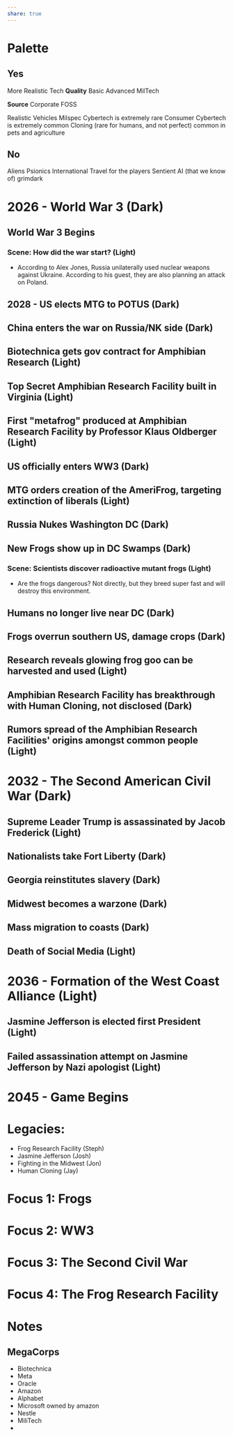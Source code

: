 ```yaml
---
share: true
---
```

# Palette
## Yes
More Realistic Tech
**Quality**
Basic
Advanced
MilTech

**Source**
Corporate
FOSS

Realistic Vehicles
Milspec Cybertech is extremely rare
Consumer Cybertech is extremely common
Cloning (rare for humans, and not perfect) common in pets and agriculture


## No
Aliens
Psionics
International Travel for the players
Sentient AI (that we know of)
grimdark

# 2026 - World War 3 (Dark)
## World War 3 Begins
### Scene: How did the war start? (Light)
 - According to Alex Jones, Russia unilaterally used nuclear weapons against Ukraine.  According to his guest, they are also planning an attack on Poland.
## 2028 - US elects MTG to POTUS (Dark) 
## China enters the war on Russia/NK side (Dark)
## Biotechnica gets gov contract for Amphibian Research (Light)
## Top Secret Amphibian Research Facility built in Virginia (Light)
## First "metafrog" produced at Amphibian Research Facility by Professor Klaus Oldberger (Light)
## US officially enters WW3 (Dark)
## MTG orders creation of the AmeriFrog, targeting extinction of liberals (Light)
## Russia Nukes Washington DC (Dark)
## New Frogs show up in DC Swamps (Dark)
### Scene: Scientists discover radioactive mutant frogs (Light)
- Are the frogs dangerous? Not directly, but they breed super fast and will destroy this environment.
## Humans no longer live near DC (Dark)
## Frogs overrun southern US, damage crops (Dark)
## Research reveals glowing frog goo can be harvested and used (Light)
## Amphibian Research Facility has breakthrough with Human Cloning, not disclosed (Dark)
## Rumors spread of the Amphibian Research Facilities' origins amongst common people (Light)
# 2032 - The Second American Civil War (Dark)
## Supreme Leader Trump is assassinated by Jacob Frederick (Light)
## Nationalists take Fort Liberty (Dark)
## Georgia reinstitutes slavery (Dark)
## Midwest becomes a warzone (Dark)
## Mass migration to coasts (Dark)
## Death of Social Media (Light)
# 2036 - Formation of the West Coast Alliance (Light)
## Jasmine Jefferson is elected first President (Light)
## Failed assassination attempt on Jasmine Jefferson by Nazi apologist (Light)
# 2045 - Game Begins






# Legacies:
- Frog Research Facility (Steph)
- Jasmine Jefferson (Josh)
- Fighting in the Midwest (Jon)
- Human Cloning (Jay)


# Focus 1: Frogs
# Focus 2: WW3
# Focus 3: The Second Civil War
# Focus 4: The Frog Research Facility





# Notes
## MegaCorps
- Biotechnica
- Meta
- Oracle
- Amazon
- Alphabet
- Microsoft owned by amazon
- Nestle
- MiliTech
- 